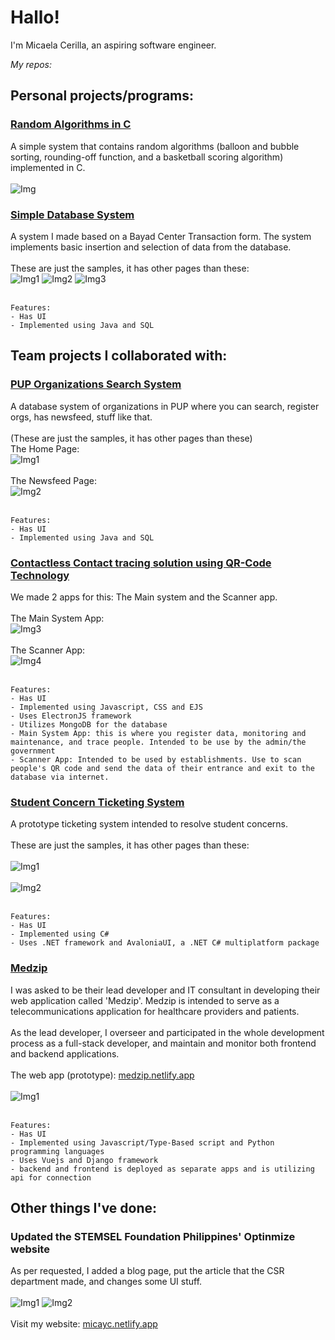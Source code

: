 # Hallo!
I'm Micaela Cerilla, an aspiring software engineer. 

*My repos:*
## Personal projects/programs:
### [Random Algorithms in C](https://github.com/Mica56/Random-Algorithms-in-C)
 A simple system that contains random algorithms (balloon and bubble sorting, rounding-off function, and a basketball scoring algorithm) implemented in C.<br/><br/>
 ![Img](https://raw.githubusercontent.com/Mica56/Mica56.github.io/main/images/algorithmsinc.png)

### [Simple Database System](https://github.com/Mica56/Simple-DB-System)
 A system I made based on a Bayad Center Transaction form. The system implements basic insertion and selection of data from the database.<br/><br/>
 These are just the samples, it has other pages than these:<br/>
![Img1](https://raw.githubusercontent.com/Mica56/Mica56.github.io/main/images/sdbs1.png) ![Img2](https://raw.githubusercontent.com/Mica56/Mica56.github.io/main/images/sdbs2.png) ![Img3](https://raw.githubusercontent.com/Mica56/Mica56.github.io/main/images/sdbs.png)<br/><br/>
```
Features:
- Has UI
- Implemented using Java and SQL
```
## Team projects I collaborated with:
### [PUP Organizations Search System](https://github.com/Mica56/OOP-Project-PUP-OrgSearch)
 A database system of organizations in PUP where you can search, register orgs, has newsfeed, stuff like that.<br/><br/>
 (These are just the samples, it has other pages than these)<br/>
 The Home Page:<br/>
 ![Img1](https://raw.githubusercontent.com/Mica56/Mica56.github.io/main/images/orgsearch1.png)<br/><br/>
 The Newsfeed Page:<br/>
 ![Img2](https://raw.githubusercontent.com/Mica56/Mica56.github.io/main/images/orgsearch2.png)<br/><br/>
```
Features:
- Has UI
- Implemented using Java and SQL
```
### [Contactless Contact tracing solution using QR-Code Technology](https://github.com/Mica56/CCTS)
 We made 2 apps for this: The Main system and the Scanner app.<br/><br/>
 The Main System App:<br/>
 ![Img3](https://raw.githubusercontent.com/Mica56/Mica56.github.io/main/images/240742352_363574398594415_1557189136392541776_n.jpg)<br/><br/>
 The Scanner App:<br/>
 ![Img4](https://raw.githubusercontent.com/Mica56/Mica56.github.io/main/images/240738925_763746577714721_4837905605516149621_n.jpg)<br/><br/>
 ```
Features:
- Has UI
- Implemented using Javascript, CSS and EJS
- Uses ElectronJS framework
- Utilizes MongoDB for the database
- Main System App: this is where you register data, monitoring and maintenance, and trace people. Intended to be use by the admin/the government
- Scanner App: Intended to be used by establishments. Use to scan people's QR code and send the data of their entrance and exit to the database via internet.
```
### [Student Concern Ticketing System](https://github.com/MostDeadDeveloper/student-concern-ticketing-system)
A prototype ticketing system intended to resolve student concerns.<br/><br/>
 These are just the samples, it has other pages than these:<br/><br/>
 ![Img1](https://raw.githubusercontent.com/Mica56/Mica56.github.io/main/images/startview.png)<br/><br/>
 ![Img2](https://raw.githubusercontent.com/Mica56/Mica56.github.io/main/images/homeview.png)<br/><br/>
```
Features:
- Has UI
- Implemented using C#
- Uses .NET framework and AvaloniaUI, a .NET C# multiplatform package
```
### [Medzip](https://github.com/Mica56/Medzip)
I was asked to be their lead developer and IT consultant in developing their web application called 'Medzip'. Medzip is intended to serve as a telecommunications application for healthcare providers and patients.<br/><br/>
As the lead developer, I overseer and participated in the whole development process as a full-stack developer, and maintain and monitor both frontend and backend applications.<br/><br/>
The web app (prototype): [medzip.netlify.app](https://medzip.netlify.app)<br/><br/>
![Img1](https://raw.githubusercontent.com/Mica56/Mica56.github.io/main/images/medzip_home.png)<br/><br/>
```
Features:
- Has UI
- Implemented using Javascript/Type-Based script and Python programming languages
- Uses Vuejs and Django framework
- backend and frontend is deployed as separate apps and is utilizing api for connection
```
## Other things I've done:
### Updated the STEMSEL Foundation Philippines' Optinmize website
As per requested, I added a blog page, put the article that the CSR department made, and changes some UI stuff.<br/><br/>
![Img1](https://raw.githubusercontent.com/Mica56/Mica56.github.io/main/images/stemsel.png) ![Img2](https://raw.githubusercontent.com/Mica56/Mica56.github.io/main/images/stemsel1.png)<br/><br/>
Visit my website: [micayc.netlify.app](https://micayc.netlify.app/)
